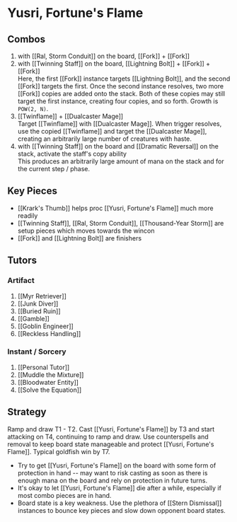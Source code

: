 # Yusri, Fortune's Flame

## Combos

1. with [[Ral, Storm Conduit]] on the board, [[Fork]] + [[Fork]]
1. with [[Twinning Staff]] on the board, [[Lightning Bolt]] + [[Fork]] + [[Fork]] \
Here, the first [[Fork]] instance targets [[Lightning Bolt]], and the second [[Fork]] targets the first. Once the second instance resolves, two more [[Fork]] copies are added onto the stack. Both of these copies may still target the first instance, creating four copies, and so forth. Growth is `POW(2, N)`.
1. [[Twinflame]] + [[Dualcaster Mage]] \
Target [[Twinflame]] with [[Dualcaster Mage]]. When trigger resolves, use the copied [[Twinflame]] and target the [[Dualcaster Mage]], creating an arbitrarily large number of creatures with haste.
1. with [[Twinning Staff]] on the board and [[Dramatic Reversal]] on the stack, activate the staff's copy ability \
This produces an arbitrarily large amount of mana on the stack and for the current step / phase.

## Key Pieces

* [[Krark's Thumb]] helps proc [[Yusri, Fortune's Flame]] much more readily
* [[Twinning Staff]], [[Ral, Storm Conduit]], [[Thousand-Year Storm]] are setup pieces which moves towards the wincon
* [[Fork]] and [[Lightning Bolt]] are finishers

## Tutors

### Artifact

1. [[Myr Retriever]]
1. [[Junk Diver]]
1. [[Buried Ruin]]
1. [[Gamble]]
1. [[Goblin Engineer]]
1. [[Reckless Handling]]

### Instant / Sorcery

1. [[Personal Tutor]]
1. [[Muddle the Mixture]]
1. [[Bloodwater Entity]]
1. [[Solve the Equation]]

## Strategy

Ramp and draw T1 - T2. Cast [[Yusri, Fortune's Flame]] by T3 and start attacking on T4, continuing to ramp and draw. Use counterspells and removal to keep board state manageable and protect [[Yusri, Fortune's Flame]]. Typical goldfish win by T7.

* Try to get [[Yusri, Fortune's Flame]] on the board with some form of protection in hand -- may want to risk casting as soon as there is enough mana on the board and rely on protection in future turns.
* It's okay to let [[Yusri, Fortune's Flame]] die after a while, especially if most combo pieces are in hand.
* Board state is a key weakness. Use the plethora of [[Stern Dismissal]] instances to bounce key pieces and slow down opponent board states.
